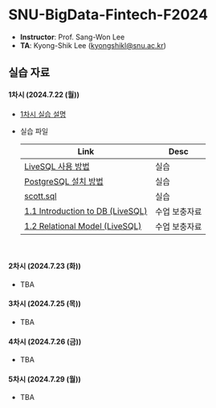 # SNU-BigData-Fintech-F2024

- **Instructor**: Prof. Sang-Won Lee
- **TA**: Kyong-Shik Lee (kyongshikl@snu.ac.kr)

## 실습 자료

#### 1차시 (2024.7.22 (월))

- [1차시 실습 설명](./1/README.md)

- 실습 파일

  | Link                                                                                  | Desc          |
  | ------------------------------------------------------------------------------------- | ------------- |
  | [LiveSQL 사용 방법](./1/oracle_live_SQL.pdf)                                          | 실습          |
  | [PostgreSQL 설치 방법](./1/postgres_pgadmin_install.pdf)                              | 실습          |
  | [scott.sql](./1/scott.sql)                                                            | 실습          |
  | [1.1 Introduction to DB (LiveSQL)](<./1/1.1%20Introduction%20to%20DB%20(LiveSQL).md>) | 수업 보충자료 |
  | [1.2 Relational Model (LiveSQL)](<./1/1.2%20relational%20model%20(LiveSQL).md>)       | 수업 보충자료 |

<br/>

#### 2차시 (2024.7.23 (화))

- TBA

#### 3차시 (2024.7.25 (목))

- TBA

#### 4차시 (2024.7.26 (금))

- TBA

#### 5차시 (2024.7.29 (월))

- TBA
